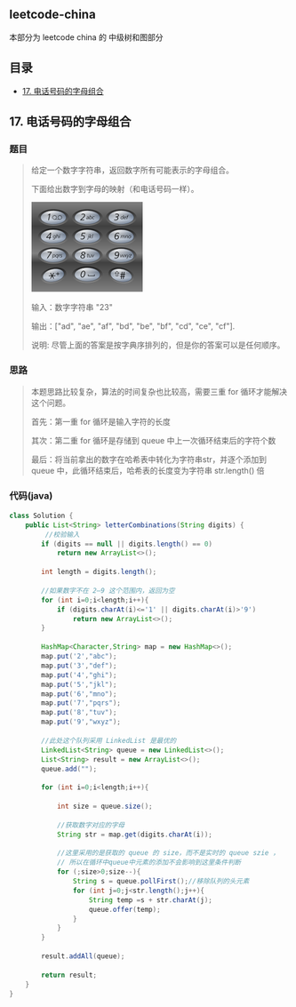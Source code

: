 ## leetcode-china 
本部分为 leetcode  china 的 中级树和图部分

## 目录
<!-- MarkdownTOC -->

- [17. 电话号码的字母组合](#17-%E7%94%B5%E8%AF%9D%E5%8F%B7%E7%A0%81%E7%9A%84%E5%AD%97%E6%AF%8D%E7%BB%84%E5%90%88)

<!-- /MarkdownTOC -->



<a id="17-%E7%94%B5%E8%AF%9D%E5%8F%B7%E7%A0%81%E7%9A%84%E5%AD%97%E6%AF%8D%E7%BB%84%E5%90%88"></a>
## 17. 电话号码的字母组合

### 题目
>给定一个数字字符串，返回数字所有可能表示的字母组合。
>
>下面给出数字到字母的映射（和电话号码一样）。
>
>![17Image](https://github.com/HuanChen1025/DataStructer/blob/master/img/17Image.png?raw=true)
>
>输入：数字字符串 "23"
>
>输出：["ad", "ae", "af", "bd", "be", "bf", "cd", "ce", "cf"].
>
>说明:
>尽管上面的答案是按字典序排列的，但是你的答案可以是任何顺序。

### 思路
>本题思路比较复杂，算法的时间复杂也比较高，需要三重 for 循环才能解决这个问题。
>
>首先：第一重 for 循环是输入字符的长度
>
>其次：第二重 for 循环是存储到 queue 中上一次循环结束后的字符个数
>
>最后：将当前拿出的数字在哈希表中转化为字符串str，并逐个添加到 queue 中，此循环结束后，哈希表的长度变为字符串 str.length() 倍

### 代码(java)
```java
class Solution {
    public List<String> letterCombinations(String digits) {
         //校验输入
        if (digits == null || digits.length() == 0)
            return new ArrayList<>();

        int length = digits.length();

        //如果数字不在 2—9 这个范围内，返回为空
        for (int i=0;i<length;i++){
            if (digits.charAt(i)<='1' || digits.charAt(i)>'9')
                return new ArrayList<>();
        }

        HashMap<Character,String> map = new HashMap<>();
        map.put('2',"abc");
        map.put('3',"def");
        map.put('4',"ghi");
        map.put('5',"jkl");
        map.put('6',"mno");
        map.put('7',"pqrs");
        map.put('8',"tuv");
        map.put('9',"wxyz");

        //此处这个队列采用 LinkedList 是最优的
        LinkedList<String> queue = new LinkedList<>();
        List<String> result = new ArrayList<>();
        queue.add("");

        for (int i=0;i<length;i++){

            int size = queue.size();

            //获取数字对应的字母
            String str = map.get(digits.charAt(i));

            //这里采用的是获取的 queue 的 size，而不是实时的 queue szie ，
            // 所以在循环中queue中元素的添加不会影响到这里条件判断
            for (;size>0;size--){
                String s = queue.pollFirst();//移除队列的头元素
                for (int j=0;j<str.length();j++){
                    String temp =s + str.charAt(j);
                    queue.offer(temp);
                }
            }
        }

        result.addAll(queue);

        return result; 
    }
}
```